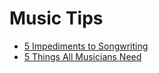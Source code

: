 # Music Tips
 - [5 Impediments to Songwriting](https://github.com/WizardOfArc/helpfulLinksAndTips/tree/master/tips/musical_concepts_and_tips/5Impediments.md)
 - [5 Things All Musicians Need](https://github.com/WizardOfArc/helpfulLinksAndTips/blob/master/tips/musical_concepts_and_tips/5ThingsAllMusciansNeed.md)
